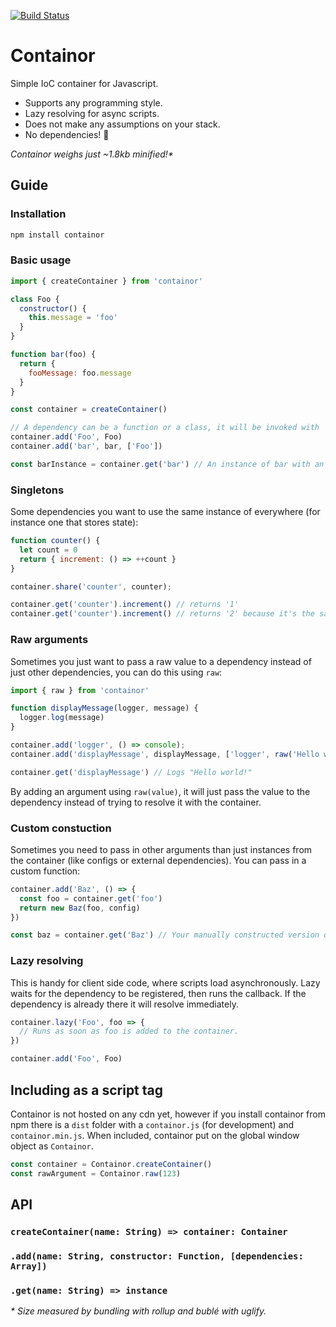 [![Build Status](https://travis-ci.org/ngerritsen/containor.svg?branch=master)](https://travis-ci.org/ngerritsen/containor)

# Containor

Simple IoC container for Javascript.

- Supports any programming style.
- Lazy resolving for async scripts.
- Does not make any assumptions on your stack.
- No dependencies! 🎂

_Containor weighs just ~1.8kb minified!\*_

## Guide

### Installation

```bash
npm install containor
```

### Basic usage

```js
import { createContainer } from 'containor'

class Foo {
  constructor() {
    this.message = 'foo'
  }
}

function bar(foo) {
  return {
    fooMessage: foo.message
  }
}

const container = createContainer()

// A dependency can be a function or a class, it will be invoked with 'new' if possible.
container.add('Foo', Foo)
container.add('bar', bar, ['Foo'])

const barInstance = container.get('bar') // An instance of bar with an instance of Foo as an argument
```

### Singletons

Some dependencies you want to use the same instance of everywhere (for instance one that stores state):

```js
function counter() {
  let count = 0
  return { increment: () => ++count }
}

container.share('counter', counter);

container.get('counter').increment() // returns '1'
container.get('counter').increment() // returns '2' because it's the same instance 👍
```

### Raw arguments

Sometimes you just want to pass a raw value to a dependency instead of just other dependencies, you can do this using `raw`:

```js
import { raw } from 'containor'

function displayMessage(logger, message) {
  logger.log(message)
}

container.add('logger', () => console);
container.add('displayMessage', displayMessage, ['logger', raw('Hello world!')])

container.get('displayMessage') // Logs "Hello world!"
```

By adding an argument using `raw(value)`, it will just pass the value to the dependency instead of trying to resolve it with the container.

### Custom constuction

Sometimes you need to pass in other arguments than just instances from the container (like configs or external dependencies). You can pass in a custom function:

```js
container.add('Baz', () => {
  const foo = container.get('foo')
  return new Baz(foo, config)
})

const baz = container.get('Baz') // Your manually constructed version of Baz 😎
```

### Lazy resolving

This is handy for client side code, where scripts load asynchronously. Lazy waits for the dependency to be registered, then runs the callback. If the dependency is already there it will resolve immediately.

```js
container.lazy('Foo', foo => {
  // Runs as soon as foo is added to the container.
})

container.add('Foo', Foo)
```

## Including as a script tag

Containor is not hosted on any cdn yet, however if you install containor from npm there is a `dist` folder with a `containor.js` (for development) and `containor.min.js`. When included, containor put on the global window object as `Containor`.

```js
const container = Containor.createContainer()
const rawArgument = Containor.raw(123)
```

## API

### `createContainer(name: String) => container: Container`

### `.add(name: String, constructor: Function, [dependencies: Array])`
### `.get(name: String) => instance`

_\* Size measured by bundling with rollup and bublé with uglify._
